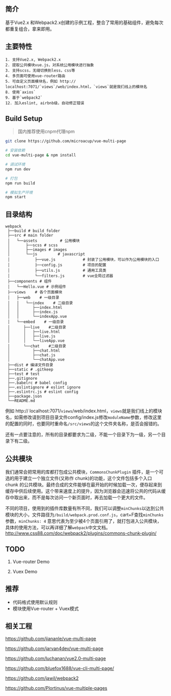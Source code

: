 ## 简介

基于Vue2.x 和Webpack2.x创建的示例工程，整合了常用的基础组件，避免每次都重复组合，拿来即用。

## 主要特性

    1. 支持Vue2.x, Webpack2.x
    2. 提取公共模块vue.js，对系统公用模块进行抽象
    3. 支持scss，无缝切换到less，css等
    4. 多页面可使用vue-router路由
    5. 可自定义页面模块名，例如 http:// localhost:7071/`views`/web/index.html，`views`就是我们线上的模块名
    8. 使用`axios`
    9. 基于`webpack2`
    12. 加入eslint, airbnb级，自动修正错误

## Build Setup

> 国内推荐使用cnpm代理npm

``` bash
git clone https://github.com/microacup/vue-multi-page

# 安装依赖
cd vue-multi-page & npm install

# 调试环境
npm run dev

# 打包
npm run build

# 模拟生产环境
npm start
```

## 目录结构
``` 
webpack
 ├──build # build folder
 ├──src # main folder
 │   └──assets          # 公用模块
 │       ├──scss # scss
 │       ├──images # images
 │       └──js         # javascript
 │           ├──vue.js            # 封装了公用模块，可以作为公用模块的入口
 │           ├──config.js         # 项目的配置
 │           ├──utils.js          # 通用工具类
 │           └──filters.js        # vue全局过滤器
 ├──components # 组件
 │   └──Hello.vue # 示例组件
 ├──views    # 各个页面模块
 │   ├──web    # 一级目录
 │   │   └──index    # 二级目录
 │   │      ├──index.html
 │   │      ├──index.js
 │   │      └──indexApp.vue
 │   └──embed    # 一级目录
 │      ├──live    #二级目录
 │      │   ├──live.html
 │      │   ├──live.js
 │      │   └──liveApp.vue	
 │      └──chat    #二级目录
 │          ├──chat.html
 │          ├──chat.js
 │          └──chatApp.vue
 ├──dist # 编译文件目录
 ├──static # .gitkeep
 ├──test # test
 ├──.gitignore
 ├──.babelrc # babel config
 ├──.eslintignore # eslint ignore
 ├──.eslintrc.js # eslint config
 ├──package.json
 └──README.md
```


例如 http:// localhost:7071/`views`/web/index.html，`views`就是我们线上的模块名，如需修改请到项目目录文件config/index.js修改`moduleName`参数，修改这里的配置的同时，也要同时重命名`/src/views`的这个文件夹名称，是否会报错的。

还有一点要注意的，所有的目录都要求为二级，不能一个目录下为一级，另一个目录下有二级。

## 公共模块
我们通常会把常用的库都打包成公共模块，`CommonsChunkPlugin` 插件，是一个可选的用于建立一个独立文件(又称作 chunk)的功能，这个文件包括多个入口 chunk 的公共模块。最终合成的文件能够在最开始的时候加载一次，便存起来到缓存中供后续使用。这个带来速度上的提升，因为浏览器会迅速将公共的代码从缓存中取出来，而不是每次访问一个新页面时，再去加载一个更大的文件。

不同的项目，使用到的插件库数量有所不同，我们可以调整`minChunks`以达到公共模块的大小，文件路径为`/build/webpack.prod.conf.js`，cart+F查找`minChunks`参数，`minChunks: 4` 意思代表为至少被4个页面引用了，就打包进入公共模块，具体的使用方法，可以再详细了解`webpack`中文文档。http://www.css88.com/doc/webpack2/plugins/commons-chunk-plugin/

## TODO
1. Vue-router Demo


2. Vuex Demo

## 推荐

- 代码格式使用默认规则
- 模块使用Vue-router + Vuex模式

## 相关工程

https://github.com/jiananle/vue-multi-page

https://github.com/jarvan4dev/vue-multi-page

https://github.com/luchanan/vue2.0-multi-page

https://github.com/bluefox1688/vue-cli-multi-page/

https://github.com/jawil/webpack2

https://github.com/Plortinus/vue-multiple-pages
